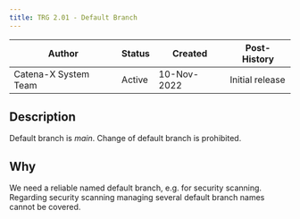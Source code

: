 ```yaml
---
title: TRG 2.01 - Default Branch
---
```


| Author               | Status | Created      | Post-History    |
|----------------------|--------|--------------|-----------------|
| Catena-X System Team | Active | 10-Nov-2022  | Initial release |

## Description

Default branch is _main_. Change of default branch is prohibited.

## Why

We need a reliable named default branch, e.g. for security scanning. Regarding security scanning managing several
default branch names cannot be covered.
